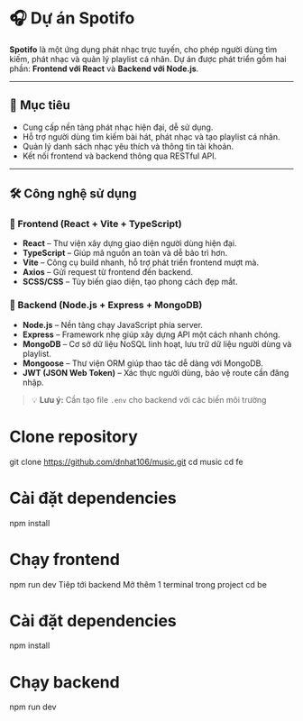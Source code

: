 # 🎧 Dự án Spotifo

**Spotifo** là một ứng dụng phát nhạc trực tuyến, cho phép người dùng tìm kiếm, phát nhạc và quản lý playlist cá nhân. Dự án được phát triển gồm hai phần: **Frontend với React** và **Backend với Node.js**.

---

## 🚀 Mục tiêu

- Cung cấp nền tảng phát nhạc hiện đại, dễ sử dụng.
- Hỗ trợ người dùng tìm kiếm bài hát, phát nhạc và tạo playlist cá nhân.
- Quản lý danh sách nhạc yêu thích và thông tin tài khoản.
- Kết nối frontend và backend thông qua RESTful API.

---

## 🛠️ Công nghệ sử dụng

### 📱 Frontend (React + Vite + TypeScript)

- **React** – Thư viện xây dựng giao diện người dùng hiện đại.
- **TypeScript** – Giúp mã nguồn an toàn và dễ bảo trì hơn.
- **Vite** – Công cụ build nhanh, hỗ trợ phát triển frontend mượt mà.
- **Axios** – Gửi request từ frontend đến backend.
- **SCSS/CSS** – Tùy biến giao diện, tạo phong cách đẹp mắt.

### 🔧 Backend (Node.js + Express + MongoDB)

- **Node.js** – Nền tảng chạy JavaScript phía server.
- **Express** – Framework nhẹ giúp xây dựng API một cách nhanh chóng.
- **MongoDB** – Cơ sở dữ liệu NoSQL linh hoạt, lưu trữ dữ liệu người dùng và playlist.
- **Mongoose** – Thư viện ORM giúp thao tác dễ dàng với MongoDB.
- **JWT (JSON Web Token)** – Xác thực người dùng, bảo vệ route cần đăng nhập.

> 💡 **Lưu ý:** Cần tạo file `.env` cho backend với các biến môi trường 
# Clone repository 
git clone https://github.com/dnhat106/music.git
cd music
cd fe
# Cài đặt dependencies
npm install
# Chạy frontend
npm run dev
Tiêp tới backend
Mở thêm 1 terminal trong project
cd be
# Cài đặt dependencies
npm install
# Chạy backend
npm run dev




